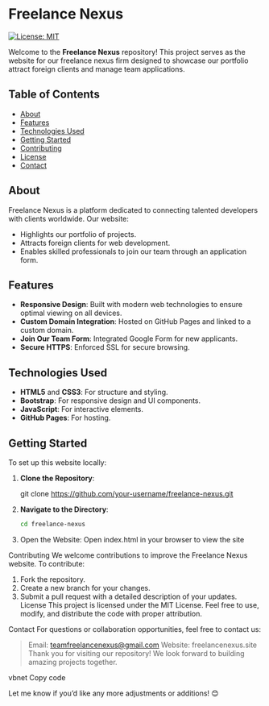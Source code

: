 # Freelance Nexus

[![License: MIT](https://img.shields.io/badge/License-MIT-yellow.svg)](https://opensource.org/licenses/MIT)

Welcome to the **Freelance Nexus** repository! This project serves as the website for our freelance nexus firm designed to showcase our portfolio attract foreign clients  and manage team applications.

## Table of Contents
- [About](#about)
- [Features](#features)
- [Technologies Used](#technologies-used)
- [Getting Started](#getting-started)
- [Contributing](#contributing)
- [License](#license)
- [Contact](#contact)

## About
Freelance Nexus is a platform dedicated to connecting talented developers with clients worldwide. Our website:
- Highlights our portfolio of projects.
- Attracts foreign clients for web development.
- Enables skilled professionals to join our team through an application form.

## Features
- **Responsive Design**: Built with modern web technologies to ensure optimal viewing on all devices.
- **Custom Domain Integration**: Hosted on GitHub Pages and linked to a custom domain.
- **Join Our Team Form**: Integrated Google Form for new applicants.
- **Secure HTTPS**: Enforced SSL for secure browsing.

## Technologies Used
- **HTML5** and **CSS3**: For structure and styling.
- **Bootstrap**: For responsive design and UI components.
- **JavaScript**: For interactive elements.
- **GitHub Pages**: For hosting.

## Getting Started
To set up this website locally:

1. **Clone the Repository**:
   
   git clone https://github.com/your-username/freelance-nexus.git
2. **Navigate to the Directory**:
    ```bash
    cd freelance-nexus
3. Open the Website: Open index.html in your browser to view the site

Contributing
We welcome contributions to improve the Freelance Nexus website. To contribute:

1. Fork the repository.
2. Create a new branch for your changes.
3. Submit a pull request with a detailed description of your updates.
License
This project is licensed under the MIT License. Feel free to use, modify, and distribute the code with proper attribution.

Contact
For questions or collaboration opportunities, feel free to contact us:

> Email: teamfreelancenexus@gmail.com
> Website: freelancenexus.site
Thank you for visiting our repository! We look forward to building amazing projects together.

vbnet
Copy code

Let me know if you’d like any more adjustments or additions! 😊




